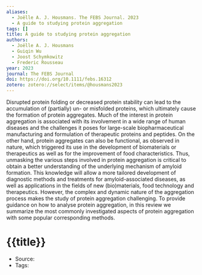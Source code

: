 ```yaml
---
aliases:
  - Joëlle A. J. Housmans. The FEBS Journal. 2023
  - A guide to studying protein aggregation
tags: []
title: A guide to studying protein aggregation
authors:
  - Joëlle A. J. Housmans
  - Guiqin Wu
  - Joost Schymkowitz
  - Frederic Rousseau
year: 2023
journal: The FEBS Journal
doi: https://doi.org/10.1111/febs.16312
zotero: zotero://select/items/@housmans2023
---
```

<!-- START_ABSTRACT -->
Disrupted protein folding or decreased protein stability can lead to the accumulation of (partially) un- or misfolded proteins, which ultimately cause the formation of protein aggregates. Much of the interest in protein aggregation is associated with its involvement in a wide range of human diseases and the challenges it poses for large-scale biopharmaceutical manufacturing and formulation of therapeutic proteins and peptides. On the other hand, protein aggregates can also be functional, as observed in nature, which triggered its use in the development of biomaterials or therapeutics as well as for the improvement of food characteristics. Thus, unmasking the various steps involved in protein aggregation is critical to obtain a better understanding of the underlying mechanism of amyloid formation. This knowledge will allow a more tailored development of diagnostic methods and treatments for amyloid-associated diseases, as well as applications in the fields of new (bio)materials, food technology and therapeutics. However, the complex and dynamic nature of the aggregation process makes the study of protein aggregation challenging. To provide guidance on how to analyse protein aggregation, in this review we summarize the most commonly investigated aspects of protein aggregation with some popular corresponding methods.
<!-- END_ABSTRACT -->

<!-- START_TEMPLATE -->
# {{title}}

- Source:
- Tags: 
<!-- END_TEMPLATE -->